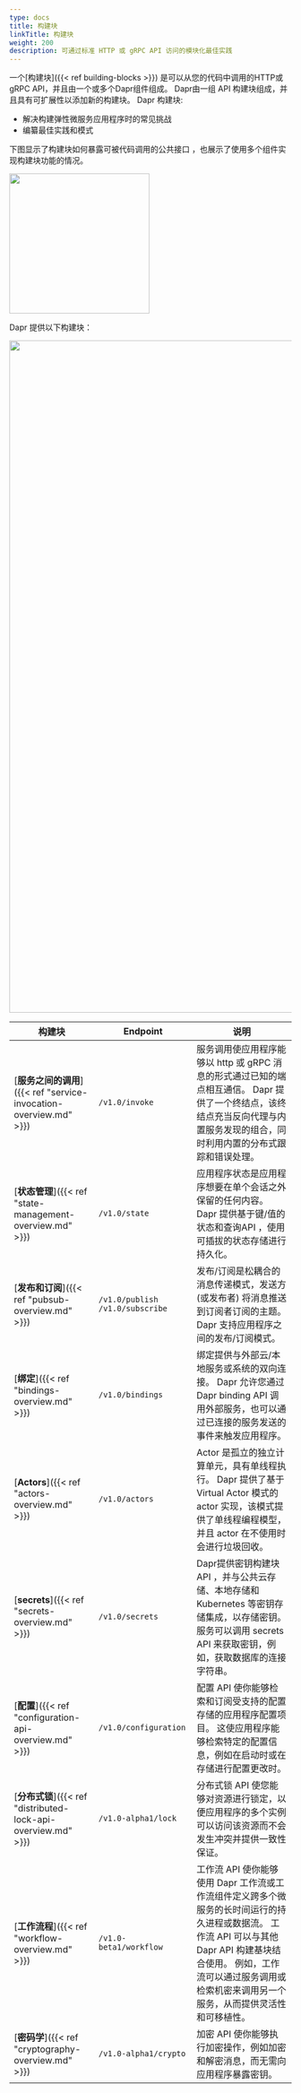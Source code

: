 ```yaml
---
type: docs
title: 构建块
linkTitle: 构建块
weight: 200
description: 可通过标准 HTTP 或 gRPC API 访问的模块化最佳实践
---
```


一个[构建块]({{< ref building-blocks >}}) 是可以从您的代码中调用的HTTP或gRPC API，并且由一个或多个Dapr组件组成。 Dapr由一组 API 构建块组成，并且具有可扩展性以添加新的构建块。 Dapr 构建块:

- 解决构建弹性微服务应用程序时的常见挑战
- 编纂最佳实践和模式

下图显示了构建块如何暴露可被代码调用的公共接口 ，也展示了使用多个组件实现构建块功能的情况。

<img src="/images/concepts-building-blocks.png" width=250>

Dapr 提供以下构建块：

<img src="/images/building_blocks.png" width=1200>

| 构建块                                                                                                                                 | Endpoint                          | 说明                                                                                                                               |
| ----------------------------------------------------------------------------------------------------------------------------------- | --------------------------------- | -------------------------------------------------------------------------------------------------------------------------------- |
| [**服务之间的调用**]({{< ref "service-invocation-overview\.md" >}}) | `/v1.0/invoke`                    | 服务调用使应用程序能够以 http 或 gRPC 消息的形式通过已知的端点相互通信。 Dapr 提供了一个终结点，该终结点充当反向代理与内置服务发现的组合，同时利用内置的分布式跟踪和错误处理。                                 |
| [**状态管理**]({{< ref "state-management-overview\.md" >}})      | `/v1.0/state`                     | 应用程序状态是应用程序想要在单个会话之外保留的任何内容。 Dapr 提供基于键/值的状态和查询API ，使用可插拔的状态存储进行持久化。                                                             |
| [**发布和订阅**]({{< ref "pubsub-overview\.md" >}})               | `/v1.0/publish` `/v1.0/subscribe` | 发布/订阅是松耦合的消息传递模式，发送方 (或发布者) 将消息推送到订阅者订阅的主题。 Dapr 支持应用程序之间的发布/订阅模式。                                            |
| [**绑定**]({{< ref "bindings-overview\.md" >}})                | `/v1.0/bindings`                  | 绑定提供与外部云/本地服务或系统的双向连接。 Dapr 允许您通过 Dapr binding API 调用外部服务，也可以通过已连接的服务发送的事件来触发应用程序。                                               |
| [**Actors**]({{< ref "actors-overview\.md" >}})              | `/v1.0/actors`                    | Actor 是孤立的独立计算单元，具有单线程执行。 Dapr 提供了基于 Virtual Actor 模式的 actor 实现，该模式提供了单线程编程模型，并且 actor 在不使用时会进行垃圾回收。                             |
| [**secrets**]({{< ref "secrets-overview\.md" >}})            | `/v1.0/secrets`                   | Dapr提供密钥构建块API ，并与公共云存储、本地存储和 Kubernetes 等密钥存储集成，以存储密钥。 服务可以调用 secrets API 来获取密钥，例如，获取数据库的连接字符串。                                 |
| [**配置**]({{< ref "configuration-api-overview\.md" >}})       | `/v1.0/configuration`             | 配置 API 使你能够检索和订阅受支持的配置存储的应用程序配置项目。 这使应用程序能够检索特定的配置信息，例如在启动时或在存储进行配置更改时。                                                          |
| [**分布式锁**]({{< ref "distributed-lock-api-overview\.md" >}})  | `/v1.0-alpha1/lock`               | 分布式锁 API 使您能够对资源进行锁定，以便应用程序的多个实例可以访问该资源而不会发生冲突并提供一致性保证。                                                                          |
| [**工作流程**]({{< ref "workflow-overview\.md" >}})              | `/v1.0-beta1/workflow`            | 工作流 API 使你能够使用 Dapr 工作流或工作流组件定义跨多个微服务的长时间运行的持久进程或数据流。 工作流 API 可以与其他 Dapr API 构建基块结合使用。 例如，工作流可以通过服务调用或检索机密来调用另一个服务，从而提供灵活性和可移植性。 |
| [**密码学**]({{< ref "cryptography-overview\.md" >}})           | `/v1.0-alpha1/crypto`             | 加密 API 使你能够执行加密操作，例如加密和解密消息，而无需向应用程序暴露密钥。                                                                                        |
